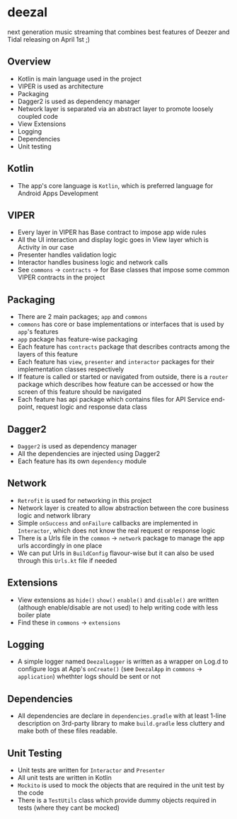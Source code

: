 # deezal
next generation music streaming that combines best features of Deezer and Tidal releasing on April 1st ;)

## Overview

- Kotlin is main language used in the project
- VIPER is used as architecture
- Packaging
- Dagger2 is used as dependency manager
- Network layer is separated via an abstract layer to promote loosely coupled code
- View Extensions
- Logging
- Dependencies
- Unit testing

## Kotlin
- The app's core language is `Kotlin`, which is preferred language for Android Apps Development

## VIPER

- Every layer in VIPER has Base contract to impose app wide rules
- All the UI interaction and display logic goes in View layer which is Activity in our case
- Presenter handles validation logic
- Interactor handles business logic and network calls
- See `commons` -> `contracts` -> for Base classes that impose some common VIPER contracts in the project

## Packaging
- There are 2 main packages; `app` and `commons`
- `commons` has core or base implementations or interfaces that is used by `app`'s features
- `app` package has feature-wise packaging
- Each feature has `contracts` package that describes contracts among the layers of this feature
- Each feature has `view`, `presenter` and `interactor` packages for their implementation classes respectively
- If feature is called or started or navigated from outside, there is a `router` package which describes how feature can be accessed or how the screen of this feature should be navigated
- Each feature has api package which contains files for API Service end-point, request logic and response data class

## Dagger2

- `Dagger2` is used as dependency manager
- All the dependencies are injected using Dagger2
- Each feature has its own `dependency` module


## Network
- `Retrofit` is used for networking in this project
- Network layer is created to allow abstraction between the core business logic and network library
- Simple `onSuccess` and `onFailure` callbacks are implemented in `Interactor`, which does not know the real request or response logic
- There is a Urls file in the `common` -> `network` package to manage the app urls accordingly in one place
- We can put Urls in `BuildConfig` flavour-wise but it can also be used through this `Urls.kt` file if needed

## Extensions
- View extensions as `hide()` `show()` `enable()` and `disable()` are written (although enable/disable are not used) to help writing code with less boiler plate
- Find these in `commons` -> `extensions`

## Logging
- A simple logger named `DeezalLogger` is written as a wrapper on Log.d to configure logs at App's `onCreate()` (see `DeezalApp` in `commons` -> `application`) whethter logs should be sent or not

## Dependencies
- All dependencies are declare in `dependencies.gradle` with at least 1-line description on 3rd-party library to make `build.gradle` less cluttery and make both of these files readable.

## Unit Testing
- Unit tests are written for `Interactor` and `Presenter`
- All unit tests are written in Kotlin 
- `Mockito` is used to mock the objects that are required in the unit test by the code
- There is a `TestUtils` class which provide dummy objects required in tests (where they cant be mocked)





